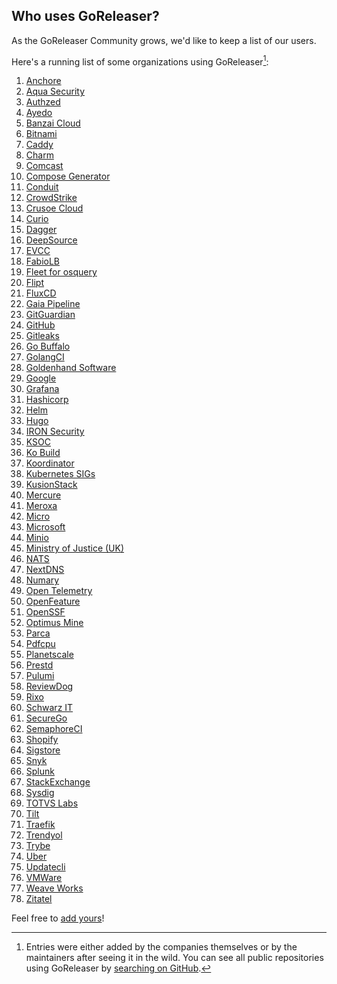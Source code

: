 ## Who uses GoReleaser?

As the GoReleaser Community grows, we'd like to keep a list of our users.

Here's a running list of some organizations using GoReleaser[^1]:

1. [Anchore](https://anchore.com)
1. [Aqua Security](https://www.aquasec.com)
1. [Authzed](https://authzed.com)
1. [Ayedo](https://www.ayedo.de/)
1. [Banzai Cloud](https://banzaicloud.com)
1. [Bitnami](https://bitnami.com)
1. [Caddy](https://caddyserver.com)
1. [Charm](https://charm.sh)
1. [Comcast](https://comcast.github.io)
1. [Compose Generator](https://www.compose-generator.com)
1. [Conduit](https://www.conduit.io/)
1. [CrowdStrike](https://www.crowdstrike.com)
1. [Crusoe Cloud](https://crusoecloud.com)
1. [Curio](https://curio.sh)
1. [Dagger](https://dagger.io)
1. [DeepSource](https://deepsource.io)
1. [EVCC](https://evcc.io)
1. [FabioLB](https://fabiolb.net)
1. [Fleet for osquery](https://fleetdm.com)
1. [Flipt](https://www.flipt.io)
1. [FluxCD](https://fluxcd.io)
1. [Gaia Pipeline](https://github.com/gaia-pipeline)
1. [GitGuardian](https://gitguardian.com)
1. [GitHub](https://github.com)
1. [Gitleaks](https://gitleaks.io)
1. [Go Buffalo](https://gobuffalo.io)
1. [GolangCI](https://golangci.com)
1. [Goldenhand Software](https://www.goldenhandsoftware.co.uk)
1. [Google](https://google.com)
1. [Grafana](https://grafana.com)
1. [Hashicorp](https://hashicorp.com)
1. [Helm](https://helm.sh)
1. [Hugo](https://gohugo.io)
1. [IRON Security](https://iron.security)
1. [KSOC](https://www.ksoc.com/)
1. [Ko Build](https://ko.build)
1. [Koordinator](https://koordinator.sh)
1. [Kubernetes SIGs](https://github.com/kubernetes-sigs)
1. [KusionStack](https://kusionstack.io/)
1. [Mercure](https://mercure.rocks/)
1. [Meroxa](https://meroxa.com/)
1. [Micro](https://micro.dev)
1. [Microsoft](https://microsoft.com)
1. [Minio](https://min.io)
1. [Ministry of Justice (UK)](https://mojdigital.blog.gov.uk)
1. [NATS](https://nats.io)
1. [NextDNS](https://nextdns.io)
1. [Numary](https://numary.com)
1. [Open Telemetry](https://opentelemetry.io)
1. [OpenFeature](https://openfeature.dev)
1. [OpenSSF](https://openssf.org)
1. [Optimus Mine](https://optimusmine.com)
1. [Parca](https://www.parca.dev)
1. [Pdfcpu](https://pdfcpu.io)
1. [Planetscale](https://planetscale.com)
1. [Prestd](https://prestd.com)
1. [Pulumi](https://pulumi.com)
1. [ReviewDog](https://github.com/reviewdog)
1. [Rixo](https://www.rixo.cz)
1. [Schwarz IT](https://jobs.schwarz)
1. [SecureGo](https://securego.io)
1. [SemaphoreCI](https://semaphoreci.com)
1. [Shopify](https://shopify.engineering)
1. [Sigstore](https://sigstore.dev)
1. [Snyk](https://snyk.io)
1. [Splunk](http://dev.splunk.com)
1. [StackExchange](https://stackexchange.com)
1. [Sysdig](https://sysdig.com)
1. [TOTVS Labs](https://totvslabs.com)
1. [Tilt](https://tilt.dev)
1. [Traefik](https://traefik.io)
1. [Trendyol](https://trendyol.com)
1. [Trybe](https://betrybe.com)
1. [Uber](https://uber.github.io/)
1. [Updatecli](https://updatecli.io/)
1. [VMWare](https://www.vmware.com)
1. [Weave Works](https://www.weave.works)
1. [Zitatel](https://zitadel.com)

Feel free to [add yours](https://github.com/goreleaser/goreleaser/edit/main/USERS.md)!

<!--
Hey! Thanks for looking into this file!
If you're going to edit it, please:
- keep a-z ordering :)
- edit only the USERS.md file at the repository's root folder
- /www/docs/users.md is auto-copied from /USERS.md
-->

[^1]:
    Entries were either added by the companies themselves or by the maintainers after seeing it in the wild.
    You can see all public repositories using GoReleaser by [searching on GitHub](https://github.com/search?q=path%3A.goreleaser.yml+OR+path%3A.goreleaser.yaml+&type=code).
